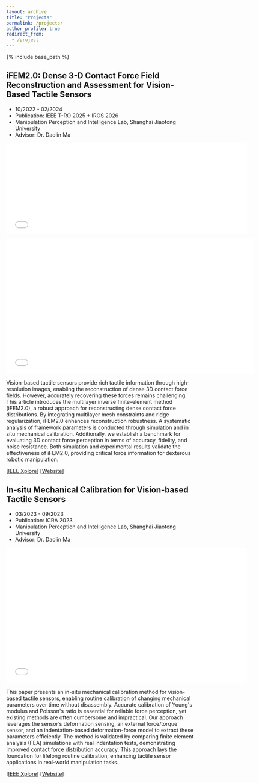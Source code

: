 ```yaml
---
layout: archive
title: "Projects"
permalink: /projects/
author_profile: true
redirect_from:
  - /project
---
```


{% include base_path %}
<!-- 
## Tactile-Driven Dexterous In-Hand Writing via Extrinsic Contact Sensing

- 06/2024 - 03/2025
- Publication: R-AL 2025
- Robotics X, Tencent / Manipulation Perception and Intelligence Lab, Shanghai Jiaotong University
- Advisor: Dr. Bidan Huang / Dr. Daolin Ma
<p align="center">
<iframe width="360" height="640" src="../files/Inhandwriting.mp4" title="Inhandwriting" frameborder="0" allow="accelerometer; autoplay; clipboard-write; encrypted-media; gyroscope; picture-in-picture" allowfullscreen> </iframe>
</p>

Dexterous in-hand manipulation involving interactions between grasped objects and external environments remains a significant challenge in robotics. This study addresses in-hand manipulation under extrinsic contact through a three-finger handwriting task. We propose a hybrid arm-hand coordination framework combining reinforcement learning with compliance control for enhanced flexibility and robustness. Using tactile sensors embedded in each finger, our model dynamically predicts in-hand object pose and external contact, eliminating fixed contact state assumptions. The framework is validated in simulation, demonstrating accurate contact sensing across diverse writing tasks, and successfully transferred to the real world via systematic calibration and domain randomization. Real-world experiments showcase adaptability to various writing tools and trajectories, advancing robotic manipulation in unstructured environments.
[[Website](https://canzhopro.github.io/In_hand_Writing/)] -->


## iFEM2.0: Dense 3-D Contact Force Field Reconstruction and Assessment for Vision-Based Tactile Sensors

- 10/2022 - 02/2024
- Publication: IEEE T-RO 2025 + IROS 2026
- Manipulation Perception and Intelligence Lab, Shanghai Jiaotong University
- Advisor: Dr. Daolin Ma

<p align="center">
<iframe width="640" height="240" src="../files/iFEM2_Force.mp4" title="iFEM2_Force" frameborder="0" allow="accelerometer; autoplay; clipboard-write; encrypted-media; gyroscope; picture-in-picture" allowfullscreen> </iframe>
</p>
<p align="center">
<iframe width="660" height="360" src="../files/iFEM2_Force2.mp4" title="iFEM2_Force2" frameborder="0" allow="accelerometer; autoplay; clipboard-write; encrypted-media; gyroscope; picture-in-picture" allowfullscreen> </iframe>
</p>

Vision-based tactile sensors provide rich tactile information through high-resolution images, enabling the reconstruction of dense 3D contact force fields. However, accurately recovering these forces remains challenging. This article introduces the multilayer inverse finite-element method (iFEM2.0), a robust approach for reconstructing dense contact force distributions. By integrating multilayer mesh constraints and ridge regularization, iFEM2.0 enhances reconstruction robustness. A systematic analysis of framework parameters is conducted through simulation and in situ mechanical calibration. Additionally, we establish a benchmark for evaluating 3D contact force perception in terms of accuracy, fidelity, and noise resistance. Both simulation and experimental results validate the effectiveness of iFEM2.0, providing critical force information for dexterous robotic manipulation.

[[IEEE Xplore](https://ieeexplore.ieee.org/document/10758225)] [[Website](https://canzhopro.github.io/iFEM2_Force/)]


## In-situ Mechanical Calibration for Vision-based Tactile Sensors

- 03/2023 - 09/2023
- Publication: ICRA 2023
- Manipulation Perception and Intelligence Lab, Shanghai Jiaotong University
- Advisor: Dr. Daolin Ma

<p align="center">
<iframe width="640" height="360" src="../files/Insitu_Calibration.mp4" title="Insitu_Calibration" frameborder="0" allow="accelerometer; autoplay; clipboard-write; encrypted-media; gyroscope; picture-in-picture" allowfullscreen> </iframe>
</p>

This paper presents an in-situ mechanical calibration method for vision-based tactile sensors, enabling routine calibration of changing mechanical parameters over time without disassembly. Accurate calibration of Young's modulus and Poisson's ratio is essential for reliable force perception, yet existing methods are often cumbersome and impractical. Our approach leverages the sensor’s deformation sensing, an external force/torque sensor, and an indentation-based deformation-force model to extract these parameters efficiently. The method is validated by comparing finite element analysis (FEA) simulations with real indentation tests, demonstrating improved contact force distribution accuracy. This approach lays the foundation for lifelong routine calibration, enhancing tactile sensor applications in real-world manipulation tasks.

[[IEEE Xplore](https://ieeexplore.ieee.org/document/10161153)] [[Website](https://canzhopro.github.io/Insitu_Calibration/)]



